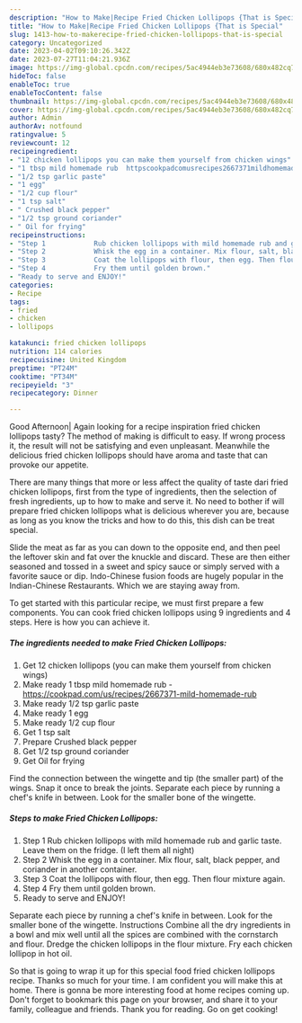 ```yaml
---
description: "How to Make|Recipe Fried Chicken Lollipops {That is Special"
title: "How to Make|Recipe Fried Chicken Lollipops {That is Special"
slug: 1413-how-to-makerecipe-fried-chicken-lollipops-that-is-special
category: Uncategorized
date: 2023-04-02T09:10:26.342Z
date: 2023-07-27T11:04:21.936Z
image: https://img-global.cpcdn.com/recipes/5ac4944eb3e73608/680x482cq70/fried-chicken-lollipops-recipe-main-photo.jpg
hideToc: false
enableToc: true
enableTocContent: false
thumbnail: https://img-global.cpcdn.com/recipes/5ac4944eb3e73608/680x482cq70/fried-chicken-lollipops-recipe-main-photo.jpg
cover: https://img-global.cpcdn.com/recipes/5ac4944eb3e73608/680x482cq70/fried-chicken-lollipops-recipe-main-photo.jpg
author: Admin
authorAv: notfound
ratingvalue: 5
reviewcount: 12
recipeingredient:
- "12 chicken lollipops you can make them yourself from chicken wings"
- "1 tbsp mild homemade rub  httpscookpadcomusrecipes2667371mildhomemaderub"
- "1/2 tsp garlic paste"
- "1 egg"
- "1/2 cup flour"
- "1 tsp salt"
- " Crushed black pepper"
- "1/2 tsp ground coriander"
- " Oil for frying"
recipeinstructions:
- "Step 1            Rub chicken lollipops with mild homemade rub and garlic taste. Leave them on the fridge. (I left them all night)"
- "Step 2            Whisk the egg in a container. Mix flour, salt, black pepper, and coriander in another container."
- "Step 3            Coat the lollipops with flour, then egg. Then flour mixture again."
- "Step 4            Fry them until golden brown."
- "Ready to serve and ENJOY!"
categories:
- Recipe
tags:
- fried
- chicken
- lollipops

katakunci: fried chicken lollipops 
nutrition: 114 calories
recipecuisine: United Kingdom
preptime: "PT24M"
cooktime: "PT34M"
recipeyield: "3"
recipecategory: Dinner

---
```



Good Afternoon| Again looking for a recipe inspiration fried chicken lollipops tasty? The method of making is difficult to easy. If wrong process it, the result will not be satisfying and even unpleasant. Meanwhile the delicious fried chicken lollipops should have aroma and taste that can provoke our appetite.






There are many things that more or less affect the quality of taste dari fried chicken lollipops, first from the type of ingredients, then the selection of fresh ingredients, up to how to make and serve it. No need to bother if will prepare fried chicken lollipops what is delicious wherever you are, because as long as you know the tricks and how to do this, this dish can be treat special.


Slide the meat as far as you can down to the opposite end, and then peel the leftover skin and fat over the knuckle and discard. These are then either seasoned and tossed in a sweet and spicy sauce or simply served with a favorite sauce or dip. Indo-Chinese fusion foods are hugely popular in the Indian-Chinese Restaurants. Which we are staying away from.


To get started with this particular recipe, we must first prepare a few components. You can cook fried chicken lollipops using 9 ingredients and 4 steps. Here is how you can achieve it.

<!--inarticleads1-->

##### The ingredients needed to make Fried Chicken Lollipops:

1. Get 12 chicken lollipops (you can make them yourself from chicken wings)
1. Make ready 1 tbsp mild homemade rub - https://cookpad.com/us/recipes/2667371-mild-homemade-rub
1. Make ready 1/2 tsp garlic paste
1. Make ready 1 egg
1. Make ready 1/2 cup flour
1. Get 1 tsp salt
1. Prepare  Crushed black pepper
1. Get 1/2 tsp ground coriander
1. Get  Oil for frying


Find the connection between the wingette and tip (the smaller part) of the wings. Snap it once to break the joints. Separate each piece by running a chef&#39;s knife in between. Look for the smaller bone of the wingette. 

<!--inarticleads2-->

##### Steps to make Fried Chicken Lollipops:

1. Step 1            Rub chicken lollipops with mild homemade rub and garlic taste. Leave them on the fridge. (I left them all night)
1. Step 2            Whisk the egg in a container. Mix flour, salt, black pepper, and coriander in another container.
1. Step 3            Coat the lollipops with flour, then egg. Then flour mixture again.
1. Step 4            Fry them until golden brown.
1. Ready to serve and ENJOY!

Separate each piece by running a chef&#39;s knife in between. Look for the smaller bone of the wingette. Instructions Combine all the dry ingredients in a bowl and mix well until all the spices are combined with the cornstarch and flour. Dredge the chicken lollipops in the flour mixture. Fry each chicken lollipop in hot oil. 

So that is going to wrap it up for this special food fried chicken lollipops recipe. Thanks so much for your time. I am confident you will make this at home. There is gonna be more interesting food at home recipes coming up. Don't forget to bookmark this page on your browser, and share it to your family, colleague and friends. Thank you for reading. Go on get cooking!
